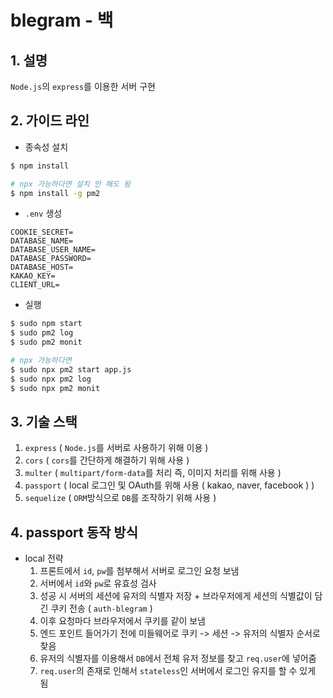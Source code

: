 # blegram - 백

## 1. 설명
`Node.js`의 `express`를 이용한 서버 구현

## 2. 가이드 라인
- 종속성 설치
```bash
$ npm install

# npx 가능하다면 설치 안 해도 됨
$ npm install -g pm2
```

- `.env` 생성
```
COOKIE_SECRET=
DATABASE_NAME=
DATABASE_USER_NAME=
DATABASE_PASSWORD=
DATABASE_HOST=
KAKAO_KEY=
CLIENT_URL=
```

- 실행
```bash
$ sudo npm start
$ sudo pm2 log
$ sudo pm2 monit

# npx 가능하다면
$ sudo npx pm2 start app.js
$ sudo npx pm2 log
$ sudo npx pm2 monit
```

## 3. 기술 스택
1. `express` ( `Node.js`를 서버로 사용하기 위해 이용 )
2. `cors` ( `cors`를 간단하게 해결하기 위해 사용 )
3. `multer` ( `multipart/form-data`를 처리 즉, 이미지 처리를 위해 사용 )
4. `passport` ( local 로그인 및 OAuth를 위해 사용 ( kakao, naver, facebook ) )
5. `sequelize` ( `ORM`방식으로 `DB`를 조작하기 위해 사용 )

## 4. passport 동작 방식
+ local 전략
  1. 프론트에서 `id`, `pw`를 첨부해서 서버로 로그인 요청 보냄
  2. 서버에서 `id`와 `pw`로 유효성 검사
  3. 성공 시 서버의 세션에 유저의 식별자 저장 + 브라우저에게 세션의 식별값이 담긴 쿠키 전송 ( `auth-blegram` )
  4. 이후 요청마다 브라우저에서 쿠키를 같이 보냄
  5. 엔드 포인트 들어가기 전에 미들웨어로 쿠키 -> 세션 -> 유저의 식별자 순서로 찾음
  6. 유저의 식별자를 이용해서 `DB`에서 전체 유저 정보를 찾고 `req.user`에 넣어줌
  7. `req.user`의 존재로 인해서 `stateless`인 서버에서 로그인 유지를 할 수 있게 됨
